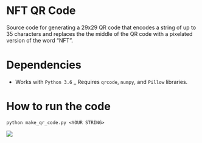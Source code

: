 # NFT QR Code

Source code for generating a 29x29 QR code that encodes a string of up to 35 characters and replaces the the middle of the QR code with a pixelated version of the word “NFT”. 

# Dependencies

- Works with ```Python 3.6``` 
_ Requires ```qrcode```, ```numpy```, and ```Pillow``` libraries.


# How to run the code

```python make_qr_code.py <YOUR STRING>```

<div style="display:block;margin:auto;height:500%;width:500%">
  <img src="./nft_qr.png">
</div>
